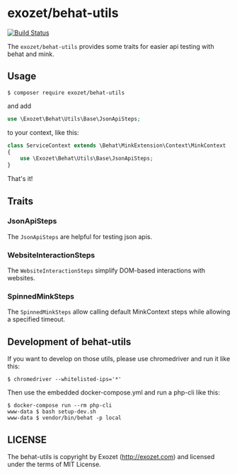 # exozet/behat-utils

[![Build Status](https://travis-ci.org/exozet/behat-utils.svg?branch=master)](https://travis-ci.org/exozet/behat-utils)

The `exozet/behat-utils` provides some traits for easier api testing with behat and mink.

## Usage

```console
$ composer require exozet/behat-utils
```

and add

```php
use \Exozet\Behat\Utils\Base\JsonApiSteps;
```

to your context, like this:

```php
class ServiceContext extends \Behat\MinkExtension\Context\MinkContext
{
    use \Exozet\Behat\Utils\Base\JsonApiSteps;
}
```

That's it!

## Traits

### JsonApiSteps

The `JsonApiSteps` are helpful for testing json apis.

### WebsiteInteractionSteps

The `WebsiteInteractionSteps` simplify DOM-based interactions with websites.

### SpinnedMinkSteps

The `SpinnedMinkSteps` allow calling default MinkContext steps while allowing a specified timeout.

## Development of behat-utils

If you want to develop on those utils, please use chromedriver and run it like this: 

```console
$ chromedriver --whitelisted-ips='*'
```

Then use the embedded docker-compose.yml and run a php-cli like this:
```console
$ docker-compose run --rm php-cli
www-data $ bash setup-dev.sh 
www-data $ vendor/bin/behat -p local

```

## LICENSE

The behat-utils is copyright by Exozet (http://exozet.com) and licensed under the terms of MIT License.

